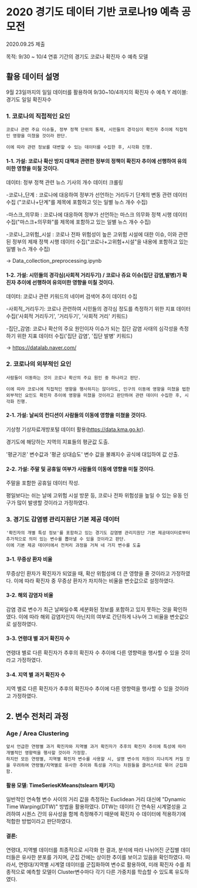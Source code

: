 # 2020 경기도 데이터 기반 코로나19 예측 공모전
2020.09.25 제출

목적: 9/30 ~ 10/4 연휴 기간의 경기도 코로나 확진자 수 예측 모델



## 활용 데이터 설명
9월 23일까지의 일일 데이터를 활용하여 9/30~10/4까지의 확진자 수 예측
Y 레이블: 경기도 일일 확진자수





### 1. 코로나의 직접적인 요인

	코로나 관련 주요 이슈들, 정부 정책 단위의 통제, 시민들의 경각심이 확진자 추이에 직접적인 영향을 미쳤을 것이라 판단.

	이에 따라 관련 정보를 대변할 수 있는 데이터를 수집한 후, 시각화 진행.


#### 1-1. 가설: 코로나 확산 방지 대책과 관련한 정부의 정책이 확진자 추이에 선행하여 유의미한 영향을 미칠 것이다.

데이터: 정부 정책 관련 뉴스 기사의 개수 데이터 크롤링

-코로나_단계 : 코로나에 대응하여 정부가 선언하는 거리두기 단계의 변동 관련 데이터 수집 ("코로나+단계"를 제목에 포함하고 잇는 일별 뉴스 개수 수집)

-마스크_의무화 : 코로나에 대응하여 정부가 선언하는 마스크 의무화 정책 시행 데이터 수집("마스크+의무화"를 제목에 포함하고 있는 일별 뉴스 개수 수집)

-코로나_고위험_시설 : 코로나 전파 위험성이 높은 고위험 시설에 대한 이슈, 이와 관련된 정부의 제재 정책 시행 데이터 수집("코로나+고위험+시설"을 내용에 포함하고 있는 일별 뉴스 개수 수집)

-> Data_collection_preprocessing.ipynb



#### 1-2. 가설: 시민들의 경각심(사회적 거리두기) / 코로나 쥬요 이슈(집단 감염,발병)가 확진자 추이에 선행하여 유의미한 영향을 미칠 것이다.

데이터: 코로나 관련 키워드의 네이버 검색어 추이 데이터 수집

-사회적_거리두기: 코로나 관련하여 시민들의 경각심 정도를 측정하기 위한 지표 데이터 수집('사회적 거리두기', '거리두기', '사회적 거리' 키워드)

-집단_감염: 코로나 확산의 주요 원인이자 이슈가 되는 집단 감염 사태의 심각성을 측정하기 위한 지표 데이터 수집('집단 감염', '집단 발병' 키워드)

-> https://datalab.naver.com/




### 2. 코로나의 외부적인 요인

	사람들이 이동하는 것이 코로나 확산의 주요 원인 중 하나라고 판단.

	이에 따라 코로나에 직접적인 영향을 행사하지는 않더라도, 인구의 이동에 영향을 미쳤을 법한 외부적인 요인도 확진자 추이에 영향을 미쳤을 것이라고 판단하여 관련 데이터 수집한 후, 시각화 진행.

#### 2-1. 가설: 날씨의 컨디션이 사람들의 이동에 영향을 미쳤을 것이다.

기상청 기상자료개방포털 데이터 활용(https://data.kma.go.kr). 

경기도에 해당하는 지역의 지표들의 평균값 도출.

'평균기온' 변수값과 '평균 상대습도' 변수 값을 불쾌지수 공식에 대입하여 값 산출.



#### 2-2. 가설: 주말 및 공휴일 여부가 사람들의 이동에 영향을 미칠 것이다.

주말을 포함한 공휴일 데이터 작성.

평일보다는 쉬는 날에 고위험 시설 방문 등, 코로나 전파 위험성을 높일 수 있는 유동 인구가 많이 발생할 것이라고 가정하였다.




### 3. 경기도 감염병 관리지원단 기본 제공 데이터

	'확진자의 개별 특성 정보'를 포함하고 있는 경기도 감염병 관리지원단 기본 제공데이터로부터 추가적으로 의미 있는 변수를 뽑아낼 수 있을 것이라고 판단.
	이에 기본 제공 데이터에서 전처리 과정을 거쳐 네 가지 변수를 도출

#### 3-1. 무증상 환자 비율
무증상인 환자가 확진자가 되었을 때, 확산 위험성에 더 큰 영향을 줄 것이라고 가정하였다.
이에 따라 확진자 중 무증상 환자가 차지하는 비율을 변숫값으로 설정하였다.

#### 3-2. 해외 감염자 비율
감염 경로 변수가 최근 날짜일수록 세분화된 정보를 포함하고 있지 못하는 것을 확인하였다.
이에 따라 해외 감염자인지 아닌지의 여부로 간단하게 나누어 그 비율을 변숫값으로 설정하였다.

#### 3-3. 연령대 별 과거 확진자 수
연령대 별로 다른 확진자가 추후의 확진자 수 추이에 다른 영향력을 행사할 수 있을 것이라고 가정하였다.

#### 3-4. 지역 별 과거 확진자 수
지역 별로 다른 확진자가 추후의 확진자수 추이에 다른 영향력을 행사할 수 있을 것이라고 가정하였다.


## 2. 변수 전처리 과정

### Age / Area Clustering

	앞서 언급한 연령별 과거 확진자와 지역별 과거 확진자가 추후의 확진자 추이에 특성에 따라 개별적인 영향력을 행사할 것이라 가정함.
	하지만 모든 연령별, 지역별 확진자 변수를 사용할 시, 설명 변수의 차원이 지나치게 커질 것을 우려하여 연령별/지역별로 유사한 추이와 특성을 가지는 차원들을 클러스터로 묶어 군집화함.

#### 활용 모델: TimeSeriesKMeans(tslearn 패키지)
일반적인 연속형 변수 사이의 거리 값을 측정하는 Euclidean 거리 대신에 "Dynamic Time Warping(DTW)" 방법을 활용하였다.
DTW는 데이터 간 연속된 시계열성을 고려하여 시퀀스 간의 유사성을 함께 측정해주기 때문에 확진자 수 데이터에 적용하기에 적합한 방법이라고 판단하였다.

#### 결론:
연령대, 지역별 데이터를 최종적으로 시각화 한 결과, 분석에 따라 나뉘어진 군집별 데이터들은 유사한 분포를 가지며, 군집 간에는 상이한 추이를 보이고 있음을 확인하였다.
따라서, 연령대/지역별 시계열 데이터를 군집화하여 변수로 활용하여, 미래 확진자 수를 최종적으로 예측할 모델이 Cluster변수마다 각기 다른 가중치를 학습할 수 있도록 유도하였다.

